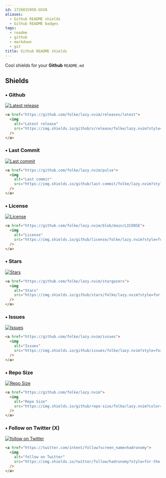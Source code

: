 ```yaml
---
id: 1726015958-GSVA
aliases:
  - Github README shields
  - Github README badges
tags:
  - readme
  - github
  - markdown
  - git
title: Github README shields
---
```


Cool shields for your **Github** `README.md`

## Shields

### &bull; Github

<a href="https://github.com/folke/lazy.nvim/releases/latest">
  <img alt="Latest release" src="https://img.shields.io/github/v/release/folke/lazy.nvim?style=for-the-badge&logo=starship&color=C9CBFF&logoColor=D9E0EE&labelColor=302D41&include_prerelease&sort=semver" />
</a>

```html
<a href="https://github.com/folke/lazy.nvim/releases/latest">
  <img
    alt="Latest release"
    src="https://img.shields.io/github/v/release/folke/lazy.nvim?style=for-the-badge&logo=starship&color=C9CBFF&logoColor=D9E0EE&labelColor=302D41&include_prerelease&sort=semver"
  />
</a>
```

### &bull; Last Commit

<a href="https://github.com/folke/lazy.nvim/pulse">
  <img alt="Last commit" src="https://img.shields.io/github/last-commit/folke/lazy.nvim?style=for-the-badge&logo=starship&color=8bd5ca&logoColor=D9E0EE&labelColor=302D41"/>
</a>

```html
<a href="https://github.com/folke/lazy.nvim/pulse">
  <img
    alt="Last commit"
    src="https://img.shields.io/github/last-commit/folke/lazy.nvim?style=for-the-badge&logo=starship&color=8bd5ca&logoColor=D9E0EE&labelColor=302D41"
  />
</a>
```

### &bull; License

<a href="https://github.com/folke/lazy.nvim/blob/main/LICENSE">
  <img alt="License" src="https://img.shields.io/github/license/folke/lazy.nvim?style=for-the-badge&logo=starship&color=ee999f&logoColor=D9E0EE&labelColor=302D41" />
</a>

```html
<a href="https://github.com/folke/lazy.nvim/blob/main/LICENSE">
  <img
    alt="License"
    src="https://img.shields.io/github/license/folke/lazy.nvim?style=for-the-badge&logo=starship&color=ee999f&logoColor=D9E0EE&labelColor=302D41"
  />
</a>
```

### &bull; Stars

<a href="https://github.com/folke/lazy.nvim/stargazers">
  <img alt="Stars" src="https://img.shields.io/github/stars/folke/lazy.nvim?style=for-the-badge&logo=starship&color=c69ff5&logoColor=D9E0EE&labelColor=302D41" />
</a>

```html
<a href="https://github.com/folke/lazy.nvim/stargazers">
  <img
    alt="Stars"
    src="https://img.shields.io/github/stars/folke/lazy.nvim?style=for-the-badge&logo=starship&color=c69ff5&logoColor=D9E0EE&labelColor=302D41"
  />
</a>
```

### &bull; Issues

<a href="https://github.com/folke/lazy.nvim/issues">
  <img alt="Issues" src="https://img.shields.io/github/issues/folke/lazy.nvim?style=for-the-badge&logo=bilibili&color=F5E0DC&logoColor=D9E0EE&labelColor=302D41" />
</a>

```html
<a href="https://github.com/folke/lazy.nvim/issues">
  <img
    alt="Issues"
    src="https://img.shields.io/github/issues/folke/lazy.nvim?style=for-the-badge&logo=bilibili&color=F5E0DC&logoColor=D9E0EE&labelColor=302D41"
  />
</a>
```

### &bull; Repo Size

<a href="https://github.com/folke/lazy.nvim">
      <img alt="Repo Size" src="https://img.shields.io/github/repo-size/folke/lazy.nvim?color=%23DDB6F2&label=SIZE&logo=codesandbox&style=for-the-badge&logoColor=D9E0EE&labelColor=302D41" />
</a>

```html
<a href="https://github.com/folke/lazy.nvim">
  <img
    alt="Repo Size"
    src="https://img.shields.io/github/repo-size/folke/lazy.nvim?color=%23DDB6F2&label=SIZE&logo=codesandbox&style=for-the-badge&logoColor=D9E0EE&labelColor=302D41"
  />
</a>
```

### &bull; Follow on Twitter (X)

<a href="https://twitter.com/intent/follow?screen_name=hadronomy">
  <img
    alt="follow on Twitter"
    src="https://img.shields.io/twitter/follow/hadronomy?style=for-the-badge&logo=x&color=8aadf3&logoColor=D9E0EE&labelColor=302D41"
  />
</a>

```html
<a href="https://twitter.com/intent/follow?screen_name=hadronomy">
  <img
    alt="follow on Twitter"
    src="https://img.shields.io/twitter/follow/hadronomy?style=for-the-badge&logo=x&color=8aadf3&logoColor=D9E0EE&labelColor=302D41"
  />
</a>
```
